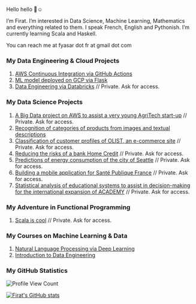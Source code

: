 Hello hello 👋☺️

I’m Firat. I’m interested in Data Science, Machine Learning, Mathematics and everything related to them. I speak French, English and Pythonish. I’m currently learning Scala and Haskell.

You can reach me at fyasar dot fr at gmail dot com

### My Data Engineering & Cloud Projects


1. [AWS Continuous Integration via GitHub Actions](https://github.com/yasarigno/AWS-Continuous-Integration)
2. [ML model deployed on GCP via Flask](https://github.com/yasarigno/GCP-ML-Model-via-Flask)
3. [Data Engineering via Databricks](https://github.com/yasarigno/Data_Engineering_via_Databricks) // Private. Ask for access.

### My Data Science Projects

1. [A Big Data project on AWS to assist a very young AgriTech start-up](https://github.com/yasarigno/AWS_Start-up_Project_Fruits) // Private. Ask for access.
2. [Recognition of categories of products from images and textual descriptions](https://github.com/yasarigno/Categorization_via_Deep_Learning_and_NLP)
3. [Classification of customer profiles of OLIST, an e-commerce site](https://github.com/yasarigno/Clustering_Customer_Profiles_for_e-Marketing) // Private. Ask for access.
4. [Reducing the risks of a bank Home Credit](https://github.com/yasarigno/Projet_7) // Private. Ask for access.
5. [Predictions of energy consumption of the city of Seattle](https://github.com/yasarigno/Predictions_on_Energy_Consumption_in_Seattle) // Private. Ask for access.
6. [Building a mobile application for Santé Publique France](https://github.com/yasarigno/Mobile_Application_NUTRI-Z_for_Sante_Publique#building-a-mobile-application-for-santé-publique-france) // Private. Ask for access.
7. [Statistical analysis of educational systems to assist in decision-making for the international expansion of ACADEMY](https://github.com/yasarigno/Statistical_Decision_Making_for_ACADEMY) // Private. Ask for access.

### My Adventure in Functional Programming

1. [Scala is cool](https://github.com/yasarigno/scala_is_cool) // Private. Ask for access.

### My Courses on Machine Learning & Data

1. [Natural Language Processing via Deep Learning](https://github.com/yasarigno/NLP_DeepLearning_Course)
2. [Introduction to Data Engineering](https://github.com/yasarigno/intro_to_data_engineering_at_gsu)

### My GitHub Statistics

![Profile View Count](https://komarev.com/ghpvc/?username=yasarigno&color=orange)

[![Firat's GitHub stats](https://github-readme-stats.vercel.app/api?username=yasarigno&show_icons=true&count_private=true&theme=monokai&custom_title=Fırat's%20Github%20Stats)](https://github.com/veb-101)

<!---
yasarigno/yasarigno is a ✨ special ✨ repository because its `README.md` (this file) appears on your GitHub profile.
You can click the Preview link to take a look at your changes.
--->
